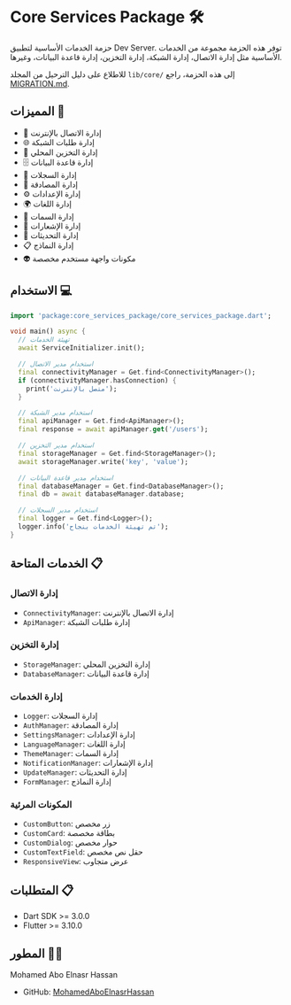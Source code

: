 # Core Services Package 🛠️

حزمة الخدمات الأساسية لتطبيق Dev Server. توفر هذه الحزمة مجموعة من الخدمات الأساسية مثل إدارة الاتصال، إدارة الشبكة، إدارة التخزين، إدارة قاعدة البيانات، وغيرها.

للاطلاع على دليل الترحيل من المجلد `lib/core/` إلى هذه الحزمة، راجع [MIGRATION.md](MIGRATION.md).

## المميزات 💪

- 🔌 إدارة الاتصال بالإنترنت
- 🌐 إدارة طلبات الشبكة
- 💾 إدارة التخزين المحلي
- 🗄️ إدارة قاعدة البيانات
- 📝 إدارة السجلات
- 🔐 إدارة المصادقة
- ⚙️ إدارة الإعدادات
- 🌍 إدارة اللغات
- 🎨 إدارة السمات
- 📢 إدارة الإشعارات
- 📰 إدارة التحديثات
- 📋 إدارة النماذج
- 👽 مكونات واجهة مستخدم مخصصة

## الاستخدام 💻

```dart
import 'package:core_services_package/core_services_package.dart';

void main() async {
  // تهيئة الخدمات
  await ServiceInitializer.init();

  // استخدام مدير الاتصال
  final connectivityManager = Get.find<ConnectivityManager>();
  if (connectivityManager.hasConnection) {
    print('متصل بالإنترنت');
  }

  // استخدام مدير الشبكة
  final apiManager = Get.find<ApiManager>();
  final response = await apiManager.get('/users');

  // استخدام مدير التخزين
  final storageManager = Get.find<StorageManager>();
  await storageManager.write('key', 'value');

  // استخدام مدير قاعدة البيانات
  final databaseManager = Get.find<DatabaseManager>();
  final db = await databaseManager.database;

  // استخدام مدير السجلات
  final logger = Get.find<Logger>();
  logger.info('تم تهيئة الخدمات بنجاح');
}
```

## الخدمات المتاحة 📋

### إدارة الاتصال

- `ConnectivityManager`: إدارة الاتصال بالإنترنت
- `ApiManager`: إدارة طلبات الشبكة

### إدارة التخزين

- `StorageManager`: إدارة التخزين المحلي
- `DatabaseManager`: إدارة قاعدة البيانات

### إدارة الخدمات

- `Logger`: إدارة السجلات
- `AuthManager`: إدارة المصادقة
- `SettingsManager`: إدارة الإعدادات
- `LanguageManager`: إدارة اللغات
- `ThemeManager`: إدارة السمات
- `NotificationManager`: إدارة الإشعارات
- `UpdateManager`: إدارة التحديثات
- `FormManager`: إدارة النماذج

### المكونات المرئية

- `CustomButton`: زر مخصص
- `CustomCard`: بطاقة مخصصة
- `CustomDialog`: حوار مخصص
- `CustomTextField`: حقل نص مخصص
- `ResponsiveView`: عرض متجاوب

## المتطلبات 📋

- Dart SDK >= 3.0.0
- Flutter >= 3.10.0

## المطور 👨‍💻

Mohamed Abo Elnasr Hassan
- GitHub: [MohamedAboElnasrHassan](https://github.com/MohamedAboElnasrHassan)
